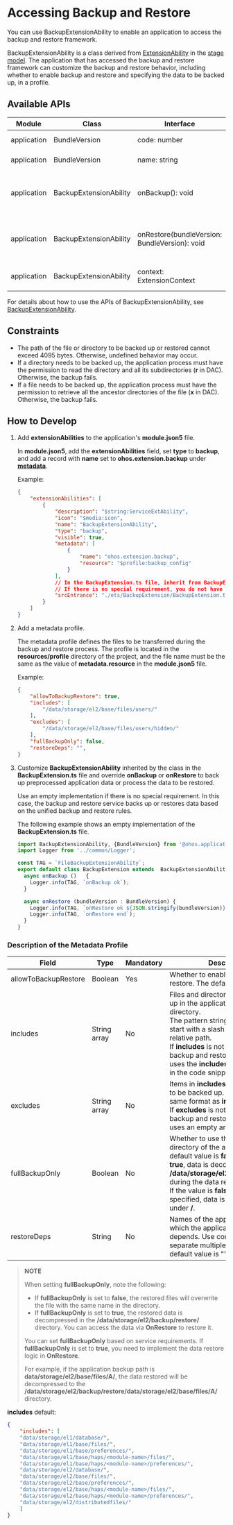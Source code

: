 # Accessing Backup and Restore

You can use BackupExtensionAbility to enable an application to access the backup and restore framework.

BackupExtensionAbility is a class derived from [ExtensionAbility](../application-models/extensionability-overview.md) in the [stage model](../application-models/stage-model-development-overview.md). The application that has accessed the backup and restore framework can customize the backup and restore behavior, including whether to enable backup and restore and specifying the data to be backed up, in a profile. 

## Available APIs

| Module       | Class                  | Interface                                         | Description                                                         |
| ----------- | ---------------------- | --------------------------------------------- | ----------------------------------------------------------------- |
| application | BundleVersion          | code: number                                  | Application version number.                                                     |
| application | BundleVersion          | name: string                                  | Application version name.                                                   |
| application | BackupExtensionAbility | onBackup(): void                              | Callback provided by BackupExtensionAbility and implemented by the developer for data backup.|
| application | BackupExtensionAbility | onRestore(bundleVersion: BundleVersion): void | Callback provided by BackupExtensionAbility and implemented by the developer for data restore.|
| application | BackupExtensionAbility | context: ExtensionContext                     | BackupExtensionAbility context, which inherits from **Context**.              |

For details about how to use the APIs of BackupExtensionAbility, see [BackupExtensionAbility](../reference/apis/js-apis-application-backupExtensionAbility.md#backupextensionability).

## Constraints

- The path of the file or directory to be backed up or restored cannot exceed 4095 bytes. Otherwise, undefined behavior may occur.
- If a directory needs to be backed up, the application process must have the permission to read the directory and all its subdirectories (**r** in DAC). Otherwise, the backup fails.
- If a file needs to be backed up, the application process must have the permission to retrieve all the ancestor directories of the file (**x** in DAC). Otherwise, the backup fails.

## How to Develop

1. Add **extensionAbilities** to the application's **module.json5** file.

   In **module.json5**, add the **extensionAbilities** field, set **type** to **backup**, and add a record with **name** set to **ohos.extension.backup** under **[metadata](../reference/apis/js-apis-bundleManager-metadata.md)**.

   Example:

   ```json
   {
       "extensionAbilities": [
           {
               "description": "$string:ServiceExtAbility",
               "icon": "$media:icon",
               "name": "BackupExtensionAbility",
               "type": "backup",
               "visible": true,
               "metadata": [
                   {
                       "name": "ohos.extension.backup",
                       "resource": "$profile:backup_config"
                   }
               ],
               // In the BackupExtension.ts file, inherit from BackupExtensionAbility and override the onBackup and onRestore methods.
               // If there is no special requirement, you do not have to override onBackup and onRestore. In this case, the backup and restore service backs up or restores data based on the unified backup and restore rules.
               "srcEntrance": "./ets/BackupExtension/BackupExtension.ts", 
           }      
       ]
   }
   ```

2. Add a metadata profile.

   The metadata profile defines the files to be transferred during the backup and restore process. The profile is located in the **resources/profile** directory of the project, and the file name must be the same as the value of **metadata.resource** in the **module.json5** file.

   Example:

   ```json
   {
       "allowToBackupRestore": true,
       "includes": [
           "/data/storage/el2/base/files/users/"
       ],
       "excludes": [
           "/data/storage/el2/base/files/users/hidden/"
       ],
       "fullBackupOnly": false,
       "restoreDeps": "",
   }
   ```

3. Customize **BackupExtensionAbility** inherited by the class in the **BackupExtension.ts** file and override **onBackup** or **onRestore** to back up preprocessed application data or process the data to be restored.

   Use an empty implementation if there is no special requirement. In this case, the backup and restore service backs up or restores data based on the unified backup and restore rules.

   The following example shows an empty implementation of the **BackupExtension.ts** file.

    ```ts
    import BackupExtensionAbility, {BundleVersion} from '@ohos.application.BackupExtensionAbility';
    import Logger from '../common/Logger';
    
    const TAG = `FileBackupExtensionAbility`;
    export default class BackupExtension extends  BackupExtensionAbility {
      async onBackup ()   {
        Logger.info(TAG, `onBackup ok`);
      }

      async onRestore (bundleVersion : BundleVersion) {
        Logger.info(TAG, `onRestore ok ${JSON.stringify(bundleVersion)}`);
        Logger.info(TAG, `onRestore end`);
      }
    }
    ```

### Description of the Metadata Profile

| Field            | Type  | Mandatory| Description                                                                                                                                                                                           |
| -------------------- | ---------- | ---- | ----------------------------------------------------------------------------------------------------------------------------------------------------------------------------------------------- |
| allowToBackupRestore | Boolean    | Yes  | Whether to enable backup and restore. The default value is **false**.                                                                                                                                                                |
| includes             | String array| No  | Files and directories to be backed up in the application sandbox directory.<br>The pattern string that does not start with a slash (/) indicates a relative path.<br>If **includes** is not specified, the backup and restore framework uses the **includes** default (as listed in the code snippet below).|
| excludes             | String array| No  | Items in **includes** that do not need to be backed up. The value is in the same format as **includes**.<br>If **excludes** is not configured, the backup and restore framework uses an empty array by default.                                             |
| fullBackupOnly       | Boolean    | No  | Whether to use the default restore directory of the application. The default value is **false**. If the value is **true**, data is decompressed under **/data/storage/el2/backup/restore/** during the data restore process.<br>If the value is **false** or is not specified, data is decompressed under **/**.  |
| restoreDeps          | String    | No  | Names of the applications, on which the application restore depends. Use commas (,) to separate multiple applications. The default value is "".                                                                                                          |

> **NOTE**
> 
> When setting **fullBackupOnly**, note the following:
> - If **fullBackupOnly** is set to **false**, the restored files will overwrite the file with the same name in the directory.
> - If **fullBackupOnly** is set to **true**, the restored data is decompressed in the **/data/storage/el2/backup/restore/** directory. You can access the data via **OnRestore** to restore it.
>
> You can set **fullBackupOnly** based on service requirements. If **fullBackupOnly** is set to **true**, you need to implement the data restore logic in **OnRestore**.
>
> For example, if the application backup path is **data/storage/el2/base/files/A/**, the data restored will be decompressed to the **/data/storage/el2/backup/restore/data/storage/el2/base/files/A/** directory.

**includes** default:

```json
{
    "includes": [
    "data/storage/el1/database/",
    "data/storage/el1/base/files/",
    "data/storage/el1/base/preferences/",
    "data/storage/el1/base/haps/<module-name>/files/",
    "data/storage/el1/base/haps/<module-name>/preferences/",
    "data/storage/el2/database/",
    "data/storage/el2/base/files/",
    "data/storage/el2/base/preferences/",
    "data/storage/el2/base/haps/<module-name>/files/",
    "data/storage/el2/base/haps/<module-name>/preferences/",
    "data/storage/el2/distributedfiles/"
    ]
}
```